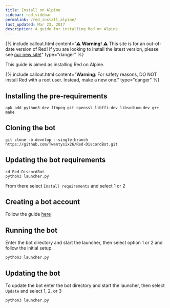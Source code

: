 ```yaml
---
title: Install on Alpine
sidebar: red_sidebar
permalink: /red_install_alpine/
last_updated: Mar 23, 2017
description: A guide for installing Red on Alpine.
---
```


{% include callout.html content="⚠ **Warning!** ⚠ This site is for an out-of-date version of Red! If you are looking to install the latest version, please see [our new site!](https://docs.discord.red/en/stable/)" type="danger" %}

This guide is aimed as installing Red on Alpine.

{% include callout.html content="**Warning**: For safety reasons, DO NOT install Red with a root user. Instead, make a new one." type="danger" %}

## Installing the pre-requirements

```
apk add python3-dev ffmpeg git openssl libffi-dev libsodium-dev g++ make
```

## Cloning the bot

```
git clone -b develop --single-branch https://github.com/Twentysix26/Red-DiscordBot.git
```

## Updating the bot requirements

```
cd Red-DiscordBot
python3 launcher.py
```
From there select ``Install requirements`` and select 1 or 2

## Creating a bot account

Follow the guide [here](/Red-Docs/red_guide_bot_accounts/#creating-a-new-bot-account)

## Running the bot

Enter the bot directory and start the launcher, then select option 1 or 2 and follow the initial setup.
```
python3 launcher.py
```

## Updating the bot

To update the bot enter the bot directory and start the launcher,  then select ``Update`` and select 1, 2, or 3
```
python3 launcher.py
```